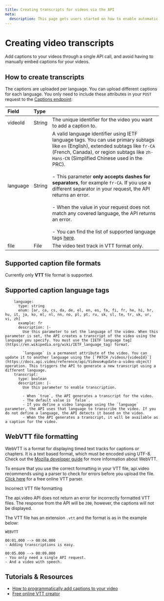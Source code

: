 ```yaml
---
title: Creating transcripts for videos via the API
meta:
  description: This page gets users started on how to enable automatic transcription for videos in multiple languages using the Videos endpoint.
---
```


# Creating video transcripts

Add captions to your videos through a single API call, and avoid having to manually embed captions for your videos.

## How to create transcripts

The captions are uploaded per language. You can upload different captions for each language. You only need to include these attributes in your `POST` request to the [Captions endpoint](/reference/api/Captions):

| Field    | Type   |                                                                                            |
| :------- | :----- | :----------------------------------------------------------------------------------------- |
| videoId  | String | The unique identifier for the video you want to add a caption to.                          |
| language | String | A valid language identifier using IETF language tags. You can use primary subtags like `en` (English), extended subtags like `fr-CA` (French, Canada), or region subtags like `zh-Hans-CN` (Simplified Chinese used in the PRC). <br></br>- This parameter **only accepts dashes for separators**, for example `fr-CA`. If you use a different separator in your request, the API returns an error. <br></br>- When the value in your request does not match any covered language, the API returns an error. <br></br>- You can find the list of supported language tags [here](#supported-caption-language-tags). |
| file     | File   | The video text track in VTT format only.                                                   |

## Supported caption file formats

Currently only **VTT** file format is supported.

## Supported caption language tags


        language:
          type: string
          enum: [ar, ca, cs, da, de, el, en, es, fa, fi, fr, he, hi, hr, hu, it, ja, ko, ml, nl, nn, no, pl, pt, ru, sk, sl, te, tr, uk, ur, vi, zh]
          example: fr
          description: |-
            Use this parameter to set the language of the video. When this parameter is set, the API creates a transcript of the video using the language you specify. You must use the [IETF language tag](https://en.wikipedia.org/wiki/IETF_language_tag) format.

            `language` is a permanent attribute of the video. You can update it to another language using the [`PATCH /videos/{videoId}`](https://docs.api.video/reference/api/Videos#update-a-video-object) operation. This triggers the API to generate a new transcript using a different language.
        transcript:
          type: boolean
          description: |-
            Use this parameter to enable transcription. 
            
            - When `true`, the API generates a transcript for the video.
            - The default value is `false`.
            - If you define a video language using the `language` parameter, the API uses that language to transcribe the video. If you do not define a language, the API detects it based on the video. 
            - When the API generates a transcript, it will be available as a caption for the video.

## WebVTT file formatting

WebVTT is a format for displaying timed text tracks for captions or chapters. It is a text based format, which must be encoded using UTF-8. Check out the [Mozilla developer guide](https://developer.mozilla.org/en-US/docs/Web/API/WebVTT_API) for more information about WebVTT.

To ensure that you use the correct formatting in your VTT file, api.video recommends using a parser to check for errors before you upload the file. [Click here](https://w3c.github.io/webvtt.js/parser.html) for a free online VTT parser.

<Callout pad="2" type="info">
Incorrect VTT file formatting

The api.video API does not return an error for incorrectly formatted VTT files. The response from the API will be `200`, however, the captions will not be displayed.
</Callout>

The VTT file has an extension `.vtt` and the format is as in the example below:

```text
WEBVTT

00:01.000 --> 00:04.000
- Adding transcriptions is easy.

00:05.000 --> 00:09.000
- You only need a single API request.
- And a video with speech.
```

## Tutorials & Resources

- [How to programmatically add captions to your video](https://api.video/blog/tutorials/how-to-add-captions-to-your-videos/)
- [Free online VTT creator](https://www.vtt-creator.com/)